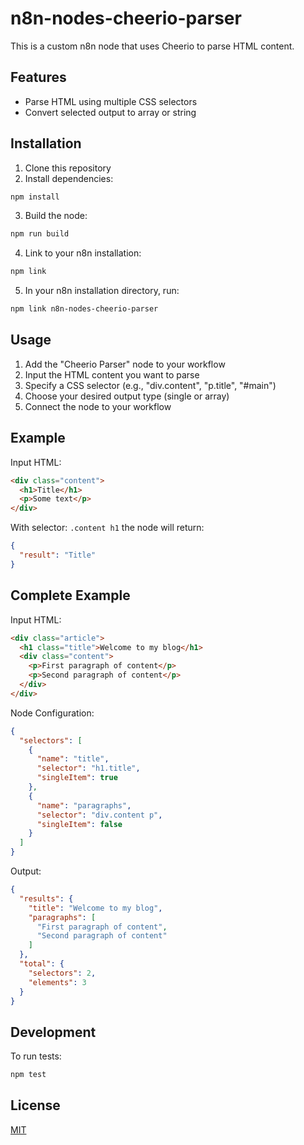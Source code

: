 # n8n-nodes-cheerio-parser

This is a custom n8n node that uses Cheerio to parse HTML content.
## Features

- Parse HTML using multiple CSS selectors
- Convert selected output to array or string

## Installation

1. Clone this repository
2. Install dependencies:
```bash
npm install
```
3. Build the node:
```bash
npm run build
```
4. Link to your n8n installation:
```bash
npm link
```
5. In your n8n installation directory, run:
```bash
npm link n8n-nodes-cheerio-parser
```

## Usage

1. Add the "Cheerio Parser" node to your workflow
2. Input the HTML content you want to parse
3. Specify a CSS selector (e.g., "div.content", "p.title", "#main")
4. Choose your desired output type (single or array)
5. Connect the node to your workflow

## Example

Input HTML:
```html
<div class="content">
  <h1>Title</h1>
  <p>Some text</p>
</div>
```

With selector: `.content h1` the node will return:
```json
{
  "result": "Title"
}
```

## Complete Example

Input HTML:
```html
<div class="article">
  <h1 class="title">Welcome to my blog</h1>
  <div class="content">
    <p>First paragraph of content</p>
    <p>Second paragraph of content</p>
  </div>
</div>
```

Node Configuration:
```json
{
  "selectors": [
    {
      "name": "title",
      "selector": "h1.title",
      "singleItem": true
    },
    {
      "name": "paragraphs",
      "selector": "div.content p",
      "singleItem": false
    }
  ]
}
```

Output:
```json
{
  "results": {
    "title": "Welcome to my blog",
    "paragraphs": [
      "First paragraph of content",
      "Second paragraph of content"
    ]
  },
  "total": {
    "selectors": 2,
    "elements": 3
  }
}
```

## Development

To run tests:
```bash
npm test
```

## License

[MIT](LICENSE)

